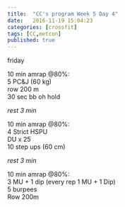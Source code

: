 ```yaml
---
title:  "CC's program Week 5 Day 4"
date:   2016-11-19 15:04:23
categories: [crossfit]
tags: [CC,metcon]
published: true
---
```

friday

10 min amrap @80%:  
5 PC&J (60 kg)  
row 200 m  
30 sec bb oh hold  

_rest 3 min_

10 min amrap @80%:  
4 Strict HSPU  
DU x 25  
10 step ups (60 cm)

_rest 3 min_

10 min amrap @80%:  
3 MU + 1 dip (every rep 1 MU + 1 Dip)  
5 burpees  
Row 200m
